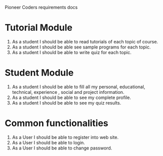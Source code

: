 Pioneer Coders requirements docs

# Tutorial Module

1. As a student I should be able to read tutorials of each topic of course.
2. As a student I should be able see sample programs for each topic.
3. As a student I should be able to write quiz for each topic.

# Student Module

1.	As a student I should be able to fill all my personal, educational, technical, experience , social and project information.
2.	As a student I should be able to see my complete profile.
3.	As a student I should be able to see my quiz results.

# Common functionalities 

1.	As a User I should be able to register into web site.
2.	As a User I should be able to login.
3.	As a User I should be able to change password.
